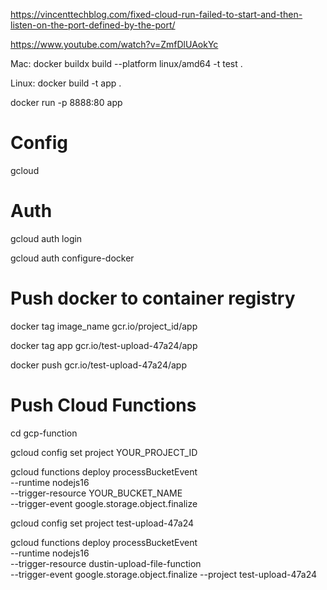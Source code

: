 https://vincenttechblog.com/fixed-cloud-run-failed-to-start-and-then-listen-on-the-port-defined-by-the-port/

https://www.youtube.com/watch?v=ZmfDlUAokYc

Mac: docker buildx build --platform linux/amd64 -t test .

Linux: docker build -t app .

docker run -p 8888:80 app

# Config

gcloud

# Auth

gcloud auth login

gcloud auth configure-docker

# Push docker to container registry

docker tag image_name gcr.io/project_id/app

docker tag app gcr.io/test-upload-47a24/app

docker push gcr.io/test-upload-47a24/app

# Push Cloud Functions
cd gcp-function

gcloud config set project YOUR_PROJECT_ID

gcloud functions deploy processBucketEvent \
  --runtime nodejs16 \
  --trigger-resource YOUR_BUCKET_NAME \
  --trigger-event google.storage.object.finalize 

gcloud config set project test-upload-47a24

gcloud functions deploy processBucketEvent \
  --runtime nodejs16 \
  --trigger-resource dustin-upload-file-function \
  --trigger-event google.storage.object.finalize 
  --project test-upload-47a24 
